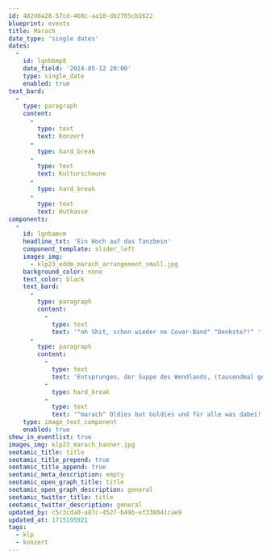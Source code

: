 ```yaml
---
id: 482d0a28-57cd-468c-aa10-db2765cb1622
blueprint: events
title: Marach
date_type: 'single dates'
dates:
  -
    id: lgnbbmp8
    date_field: '2024-05-12 20:00'
    type: single_date
    enabled: true
text_bard:
  -
    type: paragraph
    content:
      -
        type: text
        text: Konzert
      -
        type: hard_break
      -
        type: text
        text: Kulturscheune
      -
        type: hard_break
      -
        type: text
        text: Hutkasse
components:
  -
    id: lgnbamvm
    headline_txt: 'Ein Hoch auf das Tanzbein'
    component_template: slider_left
    images_img:
      - klp23_eddm_marach_arrangement_small.jpg
    background_color: none
    text_color: black
    text_bard:
      -
        type: paragraph
        content:
          -
            type: text
            text: '"oh Shit, schon wieder ne Cover-Band" "Denkste?!" '
      -
        type: paragraph
        content:
          -
            type: text
            text: 'Entsprungen, der Suppe des Wendlands, (tausendmal gehöhrt und nichts Passiert), Schmecken die alten Hits immer noch.'
          -
            type: hard_break
          -
            type: text
            text: '^marach^ Oldies but Goldies und für alle was dabei!'
    type: image_text_component
    enabled: true
show_in_eventlist: true
images_img: klp23_marach_banner.jpg
seotamic_title: title
seotamic_title_prepend: true
seotamic_title_append: true
seotamic_meta_description: empty
seotamic_open_graph_title: title
seotamic_open_graph_description: general
seotamic_twitter_title: title
seotamic_twitter_description: general
updated_by: c5c3cda0-a87c-4527-b49b-ef338041cae9
updated_at: 1715195921
tags:
  - klp
  - konzert
---
```

